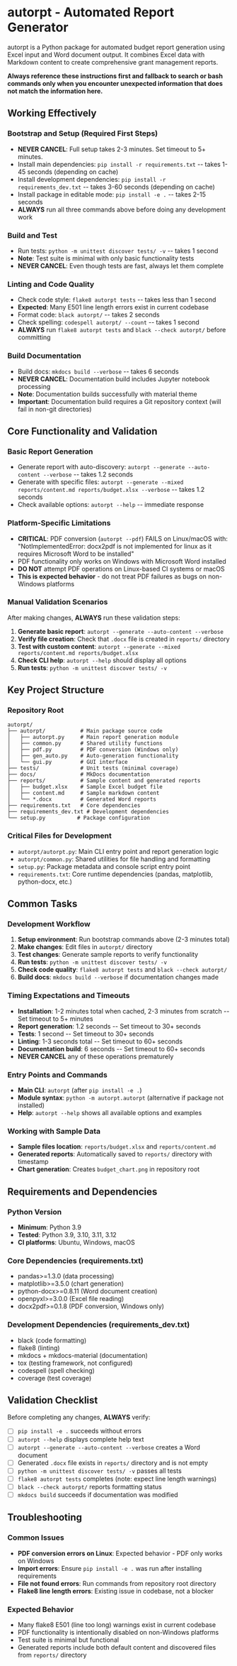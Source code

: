 # autorpt - Automated Report Generator

autorpt is a Python package for automated budget report generation using Excel input and Word document output. It combines Excel data with Markdown content to create comprehensive grant management reports.

**Always reference these instructions first and fallback to search or bash commands only when you encounter unexpected information that does not match the information here.**

## Working Effectively

### Bootstrap and Setup (Required First Steps)
- **NEVER CANCEL**: Full setup takes 2-3 minutes. Set timeout to 5+ minutes.
- Install main dependencies: `pip install -r requirements.txt` -- takes 1-45 seconds (depending on cache)
- Install development dependencies: `pip install -r requirements_dev.txt` -- takes 3-60 seconds (depending on cache)  
- Install package in editable mode: `pip install -e .` -- takes 2-15 seconds
- **ALWAYS** run all three commands above before doing any development work

### Build and Test
- Run tests: `python -m unittest discover tests/ -v` -- takes 1 second
- **Note**: Test suite is minimal with only basic functionality tests
- **NEVER CANCEL**: Even though tests are fast, always let them complete

### Linting and Code Quality
- Check code style: `flake8 autorpt tests` -- takes less than 1 second
- **Expected**: Many E501 line length errors exist in current codebase
- Format code: `black autorpt/` -- takes 2 seconds  
- Check spelling: `codespell autorpt/ --count` -- takes 1 second
- **ALWAYS** run `flake8 autorpt tests` and `black --check autorpt/` before committing

### Build Documentation
- Build docs: `mkdocs build --verbose` -- takes 6 seconds
- **NEVER CANCEL**: Documentation build includes Jupyter notebook processing
- **Note**: Documentation builds successfully with material theme
- **Important**: Documentation build requires a Git repository context (will fail in non-git directories)

## Core Functionality and Validation

### Basic Report Generation
- Generate report with auto-discovery: `autorpt --generate --auto-content --verbose` -- takes 1.2 seconds
- Generate with specific files: `autorpt --generate --mixed reports/content.md reports/budget.xlsx --verbose` -- takes 1.2 seconds
- Check available options: `autorpt --help` -- immediate response

### Platform-Specific Limitations
- **CRITICAL**: PDF conversion (`autorpt --pdf`) FAILS on Linux/macOS with: "NotImplementedError: docx2pdf is not implemented for linux as it requires Microsoft Word to be installed"
- PDF functionality only works on Windows with Microsoft Word installed
- **DO NOT** attempt PDF operations on Linux-based CI systems or macOS
- **This is expected behavior** - do not treat PDF failures as bugs on non-Windows platforms

### Manual Validation Scenarios
After making changes, **ALWAYS** run these validation steps:
1. **Generate basic report**: `autorpt --generate --auto-content --verbose`
2. **Verify file creation**: Check that `.docx` file is created in `reports/` directory
3. **Test with custom content**: `autorpt --generate --mixed reports/content.md reports/budget.xlsx`
4. **Check CLI help**: `autorpt --help` should display all options
5. **Run tests**: `python -m unittest discover tests/ -v`

## Key Project Structure

### Repository Root
```
autorpt/
├── autorpt/           # Main package source code
│   ├── autorpt.py     # Main report generation module
│   ├── common.py      # Shared utility functions
│   ├── pdf.py         # PDF conversion (Windows only)
│   ├── gen_auto.py    # Auto-generation functionality
│   └── gui.py         # GUI interface
├── tests/             # Unit tests (minimal coverage)
├── docs/              # MkDocs documentation
├── reports/           # Sample content and generated reports
│   ├── budget.xlsx    # Sample Excel budget file
│   ├── content.md     # Sample markdown content
│   └── *.docx         # Generated Word reports
├── requirements.txt   # Core dependencies
├── requirements_dev.txt # Development dependencies
└── setup.py          # Package configuration
```

### Critical Files for Development
- `autorpt/autorpt.py`: Main CLI entry point and report generation logic
- `autorpt/common.py`: Shared utilities for file handling and formatting
- `setup.py`: Package metadata and console script entry point
- `requirements.txt`: Core runtime dependencies (pandas, matplotlib, python-docx, etc.)

## Common Tasks

### Development Workflow
1. **Setup environment**: Run bootstrap commands above (2-3 minutes total)
2. **Make changes**: Edit files in `autorpt/` directory
3. **Test changes**: Generate sample reports to verify functionality
4. **Run tests**: `python -m unittest discover tests/ -v`
5. **Check code quality**: `flake8 autorpt tests` and `black --check autorpt/`
6. **Build docs**: `mkdocs build --verbose` if documentation changes made

### Timing Expectations and Timeouts
- **Installation**: 1-2 minutes total when cached, 2-3 minutes from scratch -- Set timeout to 5+ minutes
- **Report generation**: 1.2 seconds -- Set timeout to 30+ seconds
- **Tests**: 1 second -- Set timeout to 30+ seconds  
- **Linting**: 1-3 seconds total -- Set timeout to 60+ seconds
- **Documentation build**: 6 seconds -- Set timeout to 60+ seconds
- **NEVER CANCEL** any of these operations prematurely

### Entry Points and Commands
- **Main CLI**: `autorpt` (after `pip install -e .`)
- **Module syntax**: `python -m autorpt.autorpt` (alternative if package not installed)
- **Help**: `autorpt --help` shows all available options and examples

### Working with Sample Data
- **Sample files location**: `reports/budget.xlsx` and `reports/content.md`
- **Generated reports**: Automatically saved to `reports/` directory with timestamp
- **Chart generation**: Creates `budget_chart.png` in repository root

## Requirements and Dependencies

### Python Version
- **Minimum**: Python 3.9
- **Tested**: Python 3.9, 3.10, 3.11, 3.12
- **CI platforms**: Ubuntu, Windows, macOS

### Core Dependencies (requirements.txt)
- pandas>=1.3.0 (data processing)
- matplotlib>=3.5.0 (chart generation) 
- python-docx>=0.8.11 (Word document creation)
- openpyxl>=3.0.0 (Excel file reading)
- docx2pdf>=0.1.8 (PDF conversion, Windows only)

### Development Dependencies (requirements_dev.txt)
- black (code formatting)
- flake8 (linting)
- mkdocs + mkdocs-material (documentation)
- tox (testing framework, not configured)
- codespell (spell checking)
- coverage (test coverage)

## Validation Checklist

Before completing any changes, **ALWAYS** verify:
- [ ] `pip install -e .` succeeds without errors
- [ ] `autorpt --help` displays complete help text
- [ ] `autorpt --generate --auto-content --verbose` creates a Word document
- [ ] Generated `.docx` file exists in `reports/` directory and is not empty
- [ ] `python -m unittest discover tests/ -v` passes all tests
- [ ] `flake8 autorpt tests` completes (note: expect line length warnings)
- [ ] `black --check autorpt/` reports formatting status
- [ ] `mkdocs build` succeeds if documentation was modified

## Troubleshooting

### Common Issues
- **PDF conversion errors on Linux**: Expected behavior - PDF only works on Windows
- **Import errors**: Ensure `pip install -e .` was run after installing requirements
- **File not found errors**: Run commands from repository root directory
- **Flake8 line length errors**: Existing issue in codebase, not a blocker

### Expected Behavior
- Many flake8 E501 (line too long) warnings exist in current codebase
- PDF functionality is intentionally disabled on non-Windows platforms
- Test suite is minimal but functional
- Generated reports include both default content and discovered files from `reports/` directory
